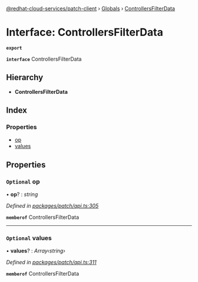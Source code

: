 [@redhat-cloud-services/patch-client](../README.md) › [Globals](../globals.md) › [ControllersFilterData](controllersfilterdata.md)

# Interface: ControllersFilterData

**`export`** 

**`interface`** ControllersFilterData

## Hierarchy

* **ControllersFilterData**

## Index

### Properties

* [op](controllersfilterdata.md#optional-op)
* [values](controllersfilterdata.md#optional-values)

## Properties

### `Optional` op

• **op**? : *string*

*Defined in [packages/patch/api.ts:305](https://github.com/RedHatInsights/javascript-clients/blob/7cb8a69/packages/patch/api.ts#L305)*

**`memberof`** ControllersFilterData

___

### `Optional` values

• **values**? : *Array‹string›*

*Defined in [packages/patch/api.ts:311](https://github.com/RedHatInsights/javascript-clients/blob/7cb8a69/packages/patch/api.ts#L311)*

**`memberof`** ControllersFilterData
